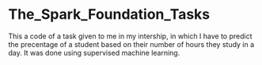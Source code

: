 # The_Spark_Foundation_Tasks
This a code of a task given to me in my intership, in which I have to predict the precentage of a student based on their number of hours they study in a day. 
It was done using supervised machine learning.
